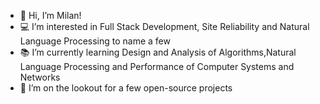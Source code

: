 - 👋 Hi, I’m Milan!
- 💻 I’m interested in Full Stack Development, Site Reliability and Natural Language Processing to name a few
- 📚 I’m currently learning Design and Analysis of Algorithms,Natural Language Processing and Performance of Computer Systems and Networks 
- 👀 I’m on the lookout for a few open-source projects


<!---
milangeorge98/milangeorge98 is a ✨ special ✨ repository because its `README.md` (this file) appears on your GitHub profile.
You can click the Preview link to take a look at your changes.
--->
